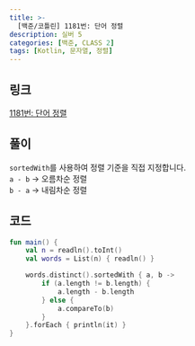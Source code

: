 ```yaml
---
title: >-
  [백준/코틀린] 1181번: 단어 정렬
description: 실버 5
categories: [백준, CLASS 2]
tags: [Kotlin, 문자열, 정렬]
---
```


## 링크
[1181번: 단어 정렬](https://www.acmicpc.net/problem/1181)

## 풀이
`sortedWith`를 사용하여 정렬 기준을 직접 지정합니다.\
`a - b` -> 오름차순 정렬\
`b - a` -> 내림차순 정렬

## 코드
```kotlin
fun main() {
    val n = readln().toInt()
    val words = List(n) { readln() }

    words.distinct().sortedWith { a, b ->
        if (a.length != b.length) {
            a.length - b.length
        } else {
            a.compareTo(b)
        }
    }.forEach { println(it) }
}

```
